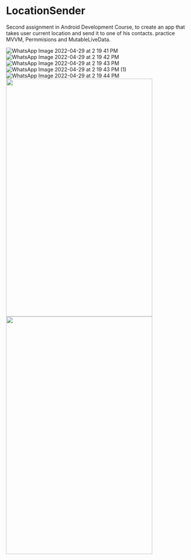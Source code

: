 # LocationSender
Second assignment in Android Development Course, to create an app that takes user current location and send it to one of his contacts.
practice MVVM, Permmisions and MutableLiveData.


![WhatsApp Image 2022-04-29 at 2 19 41 PM](https://user-images.githubusercontent.com/97463104/165935932-d098e554-943e-4a57-82b1-3cec70149b93.jpeg)
![WhatsApp Image 2022-04-29 at 2 19 42 PM](https://user-images.githubusercontent.com/97463104/165935947-17aaa373-155b-4056-8fe0-59b1c2710170.jpeg)
![WhatsApp Image 2022-04-29 at 2 19 43 PM](https://user-images.githubusercontent.com/97463104/165935971-52480260-42cc-41d4-a73d-17c13e7dc501.jpeg)
![WhatsApp Image 2022-04-29 at 2 19 43 PM (1)](https://user-images.githubusercontent.com/97463104/165935997-862ebd7a-880b-43bc-9702-4ae26deaecec.jpeg)
![WhatsApp Image 2022-04-29 at 2 19 44 PM](https://user-images.githubusercontent.com/97463104/165936005-b29f2118-2286-44de-befa-407b8e44c22c.jpeg)
<img src=https://user-images.githubusercontent.com/97463104/165935932-d098e554-943e-4a57-82b1-3cec70149b93.jpeg width="400" height="650"><img src=https://user-images.githubusercontent.com/97463104/165935947-17aaa373-155b-4056-8fe0-59b1c2710170.jpeg width="400" height="650">

